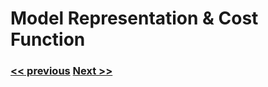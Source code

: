 # Model Representation & Cost Function

### [<< previous](./README.md)                                [Next >>](./2-parameter-learning.md)
